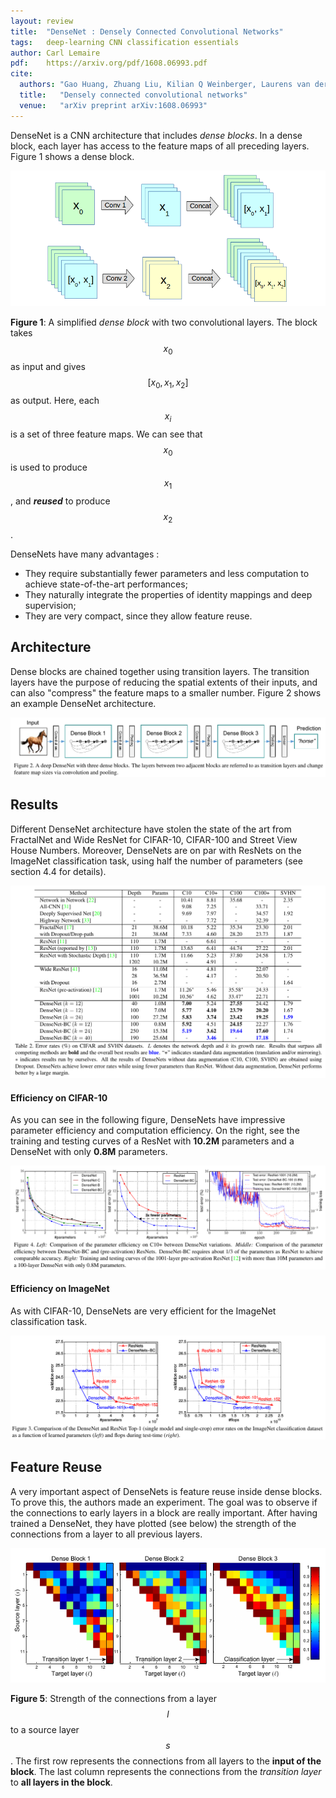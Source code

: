 ```yaml
---
layout: review
title:  "DenseNet : Densely Connected Convolutional Networks"
tags:   deep-learning CNN classification essentials
author: Carl Lemaire
pdf:    https://arxiv.org/pdf/1608.06993.pdf
cite:
  authors: "Gao Huang, Zhuang Liu, Kilian Q Weinberger, Laurens van der Maaten"
  title:   "Densely connected convolutional networks"
  venue:   "arXiv preprint arXiv:1608.06993"
---
```


DenseNet is a CNN architecture that includes _dense blocks_. In a dense block, each layer has access to the feature maps of all preceding layers. Figure 1 shows a dense block.

![](/deep-learning/images/densenet/denseblock.png)

**Figure 1**: A simplified _dense block_ with two convolutional layers. The block takes $$ x_0 $$ as input and gives $$ [x_0,x_1,x_2] $$ as output. Here, each $$ x_i $$ is a set of three feature maps. We can see that $$ x_0 $$ is used to produce $$ x_1 $$, and **_reused_** to produce $$ x_2 $$.

DenseNets have many advantages :

* They require substantially fewer parameters and less computation to achieve state-of-the-art performances;
* They naturally integrate the properties of identity mappings and deep supervision;
* They are very compact, since they allow feature reuse.

## Architecture

Dense blocks are chained together using transition layers. The transition layers have the purpose of reducing the spatial extents of their inputs, and can also "compress" the feature maps to a smaller number. Figure 2 shows an example DenseNet architecture.

![](/deep-learning/images/densenet/fig2.png)

## Results

Different DenseNet architecture have stolen the state of the art from FractalNet and Wide ResNet for CIFAR-10, CIFAR-100 and Street View House Numbers. Moreover, DenseNets are on par with ResNets on the ImageNet classification task, using half the number of parameters (see section 4.4 for details).

![](/deep-learning/images/densenet/table2.png)

#### Efficiency on CIFAR-10

As you can see in the following figure, DenseNets have impressive parameter efficiency and computation efficiency. On the right, see the training and testing curves of a ResNet with **10.2M** parameters and a DenseNet with only **0.8M** parameters.

![](/deep-learning/images/densenet/fig4.png)

#### Efficiency on ImageNet

As with CIFAR-10, DenseNets are very efficient for the ImageNet classification task.

![](/deep-learning/images/densenet/fig3.png)

## Feature Reuse

A very important aspect of DenseNets is feature reuse inside dense blocks. To prove this, the authors made an experiment. The goal was to observe if the connections to early layers in a block are really important. After having trained a DenseNet, they have plotted (see below) the strength of the connections from a layer to all previous layers.

![](/deep-learning/images/densenet/fig5.png)

**Figure 5**: Strength of the connections from a layer $$ l $$ to a source layer $$ s $$. The first row represents the connections from all layers to the **input of the block**. The last column represents the connections from the _transition layer_ to **all layers in the block**.
